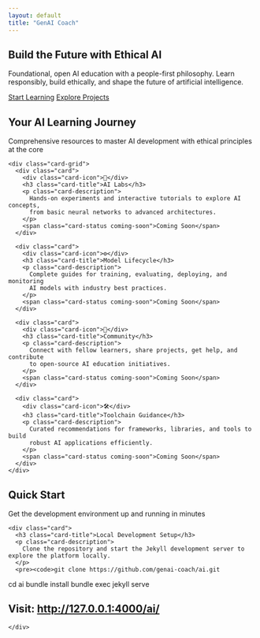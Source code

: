 ```yaml
---
layout: default
title: "GenAI Coach"
---
```


<!-- Hero Section -->
<section class="hero">
  <div class="container">
    <div class="hero-content">
      <h1>
        Build the Future with <span class="gradient-text">Ethical AI</span>
      </h1>
      <p class="hero-lead">
        Foundational, open AI education with a people-first philosophy. 
        Learn responsibly, build ethically, and shape the future of artificial intelligence.
      </p>
      <div class="hero-actions">
        <a href="/ai/courses" class="btn btn-primary">Start Learning</a>
        <a href="/ai/projects" class="btn btn-secondary">Explore Projects</a>
      </div>
    </div>
  </div>
</section>

<!-- Key Areas Section -->
<section class="section">
  <div class="container">
    <div class="section-header">
      <h2 class="section-title">Your AI Learning Journey</h2>
      <p class="section-subtitle">
        Comprehensive resources to master AI development with ethical principles at the core
      </p>
    </div>
    
    <div class="card-grid">
      <div class="card">
        <div class="card-icon">🧪</div>
        <h3 class="card-title">AI Labs</h3>
        <p class="card-description">
          Hands-on experiments and interactive tutorials to explore AI concepts, 
          from basic neural networks to advanced architectures.
        </p>
        <span class="card-status coming-soon">Coming Soon</span>
      </div>
      
      <div class="card">
        <div class="card-icon">⚙️</div>
        <h3 class="card-title">Model Lifecycle</h3>
        <p class="card-description">
          Complete guides for training, evaluating, deploying, and monitoring 
          AI models with industry best practices.
        </p>
        <span class="card-status coming-soon">Coming Soon</span>
      </div>
      
      <div class="card">
        <div class="card-icon">👥</div>
        <h3 class="card-title">Community</h3>
        <p class="card-description">
          Connect with fellow learners, share projects, get help, and contribute 
          to open-source AI education initiatives.
        </p>
        <span class="card-status coming-soon">Coming Soon</span>
      </div>
      
      <div class="card">
        <div class="card-icon">🛠️</div>
        <h3 class="card-title">Toolchain Guidance</h3>
        <p class="card-description">
          Curated recommendations for frameworks, libraries, and tools to build 
          robust AI applications efficiently.
        </p>
        <span class="card-status coming-soon">Coming Soon</span>
      </div>
    </div>
  </div>
</section>

<!-- Quick Start Section -->
<section class="section">
  <div class="container-narrow">
    <div class="section-header">
      <h2 class="section-title">Quick Start</h2>
      <p class="section-subtitle">
        Get the development environment up and running in minutes
      </p>
    </div>
    
    <div class="card">
      <h3 class="card-title">Local Development Setup</h3>
      <p class="card-description">
        Clone the repository and start the Jekyll development server to explore the platform locally.
      </p>
      <pre><code>git clone https://github.com/genai-coach/ai.git
cd ai
bundle install
bundle exec jekyll serve
# Visit: http://127.0.0.1:4000/ai/</code></pre>
    </div>
  </div>
</section>